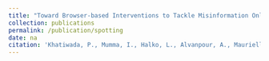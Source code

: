 ```yaml
---
title: "Toward Browser-based Interventions to Tackle Misinformation Online"
collection: publications
permalink: /publication/spotting
date: na
citation: 'Khatiwada, P., Mumma, I., Halko, L., Alvanpour, A., Mauriello, M.L. (2022). "Toward Browser-based Interventions to Tackle Misinformation Online." The Designing for Mis/Disinformation Workshop (CHI ’22 Workshop).'
---
```

